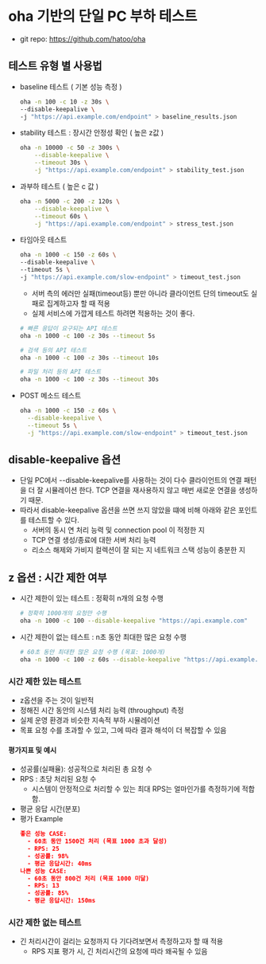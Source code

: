 # oha 기반의 단일 PC 부하 테스트 
- git repo: https://github.com/hatoo/oha

## 테스트 유형 별 사용법
- baseline 테스트 ( 기본 성능 측정 )
    ```sh
    oha -n 100 -c 10 -z 30s \
    --disable-keepalive \
    -j "https://api.example.com/endpoint" > baseline_results.json
    ```
- stability 테스트 : 장시간 안정성 확인 ( 높은 z값 )
    ```bash
    oha -n 10000 -c 50 -z 300s \
        --disable-keepalive \
        --timeout 30s \
        -j "https://api.example.com/endpoint" > stability_test.json
    ```
- 과부하 테스트 ( 높은 c 값 )
    ```bash
    oha -n 5000 -c 200 -z 120s \
        --disable-keepalive \
        --timeout 60s \
        -j "https://api.example.com/endpoint" > stress_test.json  
    ```
- 타임아웃 테스트
    ```bash
    oha -n 1000 -c 150 -z 60s \
    --disable-keepalive \
    --timeout 5s \
    -j "https://api.example.com/slow-endpoint" > timeout_test.json
  ```
  - 서버 측의 에러만 실패(timeout등) 뿐만 아니라 클라이언트 단의 timeout도 실패로 집계하고자 할 때 적용
  - 실제 서비스에 가깝게 테스트 하려면 적용하는 것이 좋다.
  ```bash
  # 빠른 응답이 요구되는 API 테스트
  oha -n 1000 -c 100 -z 30s --timeout 5s
  
  # 검색 등의 API 테스트
  oha -n 1000 -c 100 -z 30s --timeout 10s
  
  # 파일 처리 등의 API 테스트
  oha -n 1000 -c 100 -z 30s --timeout 30s
  ```
- POST 메소드 테스트
  ```bash
  oha -n 1000 -c 150 -z 60s \
    --disable-keepalive \
    --timeout 5s \
    -j "https://api.example.com/slow-endpoint" > timeout_test.json
  ```
  
## disable-keepalive 옵션
- 단일 PC에서 --disable-keepalive를 사용하는 것이 다수 클라이언트의 연결 패턴을 더 잘 시뮬레이션 한다. TCP 연결을 재사용하지 않고 매번 새로운 연결을 생성하기 때문. 
- 따라서 disable-keepalive 옵션을 쓰면 쓰지 않았을 떄에 비해 아래와 같은 포인트를 테스트할 수 있다. 
  - 서버의 동시 연 처리 능력 및 connection pool 이 적정한 지 
  - TCP 연결 생성/종료에 대한 서버 처리 능력 
  - 리소스 해제와 가비지 컬렉션이 잘 되는 지 네트워크 스택 성능이 충분한 지

## z 옵션 : 시간 제한 여부
- 시간 제한이 있는 테스트 : 정확히 n개의 요청 수행
  ```bash
  # 정확히 1000개의 요청만 수행
  oha -n 1000 -c 100 --disable-keepalive "https://api.example.com"
  ```
- 시간 제한이 없는 테스트 : n초 동안 최대한 많은 요청 수행
  ```bash
  # 60초 동안 최대한 많은 요청 수행 (목표: 1000개)
  oha -n 1000 -c 100 -z 60s --disable-keepalive "https://api.example.com"
  ```
### 시간 제한 있는 테스트
- z옵션을 주는 것이 일반적
- 정해진 시간 동안의 시스템 처리 능력 (throughput) 측정
- 실제 운영 환경과 비슷한 지속적 부하 시뮬레이션
- 목표 요청 수를 초과할 수 있고, 그에 따라 결과 해석이 더 복잡할 수 있음 

#### 평가지표 및 예시
  - 성공률(실패율): 성공적으로 처리된 총 요청 수
  - RPS : 초당 처리된 요청 수 
    - 시스템이 안정적으로 처리할 수 있는 최대 RPS는 얼마인가를 측정하기에 적합함.
  - 평균 응답 시간(분포)
  - 평가 Example
    ```json
    좋은 성능 CASE:
      - 60초 동안 1500건 처리 (목표 1000 초과 달성)
      - RPS: 25
      - 성공률: 98%
      - 평균 응답시간: 40ms
    나쁜 성능 CASE:
      - 60초 동안 800건 처리 (목표 1000 미달)
      - RPS: 13
      - 성공률: 85%
      - 평균 응답시간: 150ms
    ```

### 시간 제한 없는 테스트
- 긴 처리시간이 걸리는 요청까지 다 기다려보면서 측정하고자 할 때 적용
  - RPS 지표 평가 시, 긴 처리시간의 요청에 따라 왜곡될 수 있음
